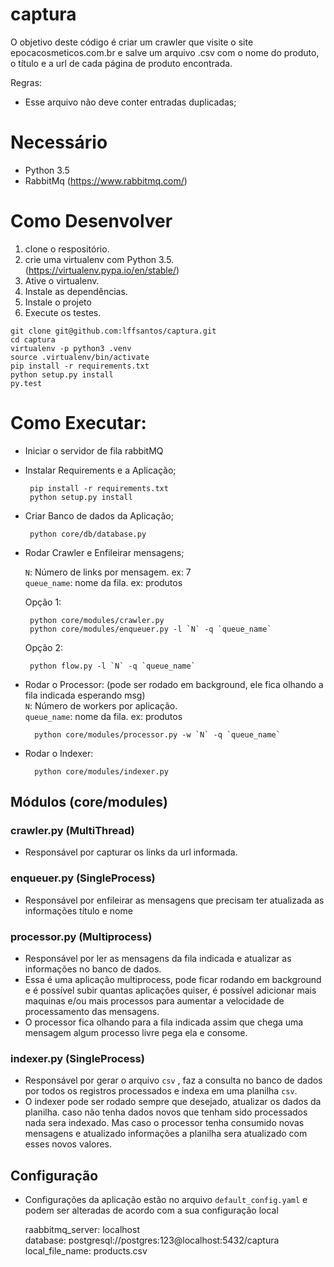 # captura

O objetivo deste código é criar um crawler que visite o site epocacosmeticos.com.br e salve um arquivo .csv com o nome do produto, o título e a url de cada página de produto encontrada.

Regras:
 - Esse arquivo não deve conter entradas duplicadas;
 
 
# Necessário
 - Python 3.5
 - RabbitMq (https://www.rabbitmq.com/)
 
# Como Desenvolver

 1. clone o respositório.
 2. crie uma virtualenv com Python 3.5. (https://virtualenv.pypa.io/en/stable/)
 3. Ative o virtualenv.
 4. Instale as dependências.
 5. Instale o projeto
 6. Execute os testes.
 
 ```console
 git clone git@github.com:lffsantos/captura.git
 cd captura
 virtualenv -p python3 .venv
 source .virtualenv/bin/activate
 pip install -r requirements.txt
 python setup.py install
 py.test
```

# Como Executar:
 - Iniciar o servidor de fila rabbitMQ
 
 - Instalar Requirements e a Aplicação;  
 
        pip install -r requirements.txt  
        python setup.py install
 
 - Criar  Banco de dados da Aplicação;
    
        python core/db/database.py
 
 - Rodar Crawler e Enfileirar mensagens;  
    
    `N`: Número de links por mensagem. ex: 7  
    `queue_name`: nome da fila. ex: produtos 
    
    Opção 1:  
    
        python core/modules/crawler.py
        python core/modules/enqueuer.py -l `N` -q `queue_name`
        
    Opção 2:
        
        python flow.py -l `N` -q `queue_name`

- Rodar o Processor: (pode ser rodado em background, ele fica olhando a fila indicada esperando msg)  
    `N`: Número de workers por aplicação.   
    `queue_name`: nome da fila. ex: produtos
     
        python core/modules/processor.py -w `N` -q `queue_name`

- Rodar o Indexer:
  
        python core/modules/indexer.py

## Módulos (core/modules) 
 
### crawler.py (MultiThread) 
   - Responsável por capturar os links da url informada.  
 
### enqueuer.py (SingleProcess) 
   - Responsável por enfileirar as mensagens que precisam ter atualizada as informações título e nome  
 
### processor.py (Multiprocess)
   - Responsável por ler as mensagens da fila indicada e atualizar as informações no banco de dados.
   - Essa é uma aplicação multiprocess, pode ficar rodando em background e é possível subir quantas aplicações quiser, é possível adicionar mais maquinas e/ou mais processos para aumentar a velocidade de processamento das mensagens.
   - O processor fica olhando para a fila indicada assim que chega uma mensagem algum processo livre pega ela e consome.

### indexer.py (SingleProcess)
   - Responsável por gerar o arquivo `csv` , faz a consulta no banco de dados por todos os registros processados e indexa em uma planilha `csv`.  
   - O indexer pode ser rodado sempre que desejado, atualizar os dados da planilha. caso não tenha dados novos que tenham sido processados nada sera indexado. Mas caso o processor tenha consumido novas mensagens e atualizado informações a planilha sera atualizado com esses novos valores.  

## Configuração    
   - Configurações da aplicação estão no arquivo `default_config.yaml` e podem ser alteradas de acordo com a sua configuração local  
   
        raabbitmq_server: localhost  
        database: postgresql://postgres:123@localhost:5432/captura  
        local_file_name: products.csv  

